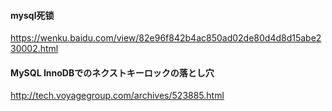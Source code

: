 #### mysql死锁
https://wenku.baidu.com/view/82e96f842b4ac850ad02de80d4d8d15abe230002.html

#### MySQL InnoDBでのネクストキーロックの落とし穴
http://tech.voyagegroup.com/archives/523885.html
